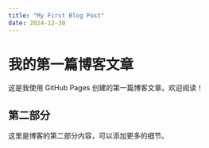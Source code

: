 ```yaml
---
title: "My First Blog Post"
date: 2024-12-30
---
```

# 我的第一篇博客文章

这是我使用 GitHub Pages 创建的第一篇博客文章。欢迎阅读！

## 第二部分

这里是博客的第二部分内容，可以添加更多的细节。

